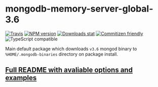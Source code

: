 # mongodb-memory-server-global-3.6

[![Travis](https://img.shields.io/travis/nodkz/mongodb-memory-server-global-3.6.svg)](https://travis-ci.org/nodkz/mongodb-memory-server-global-3.6)
[![NPM version](https://img.shields.io/npm/v/mongodb-memory-server-global-3.6.svg)](https://www.npmjs.com/package/mongodb-memory-server-global-3.6)
[![Downloads stat](https://img.shields.io/npm/dt/mongodb-memory-server-global-3.6.svg)](http://www.npmtrends.com/mongodb-memory-server-global-3.6)
[![Commitizen friendly](https://img.shields.io/badge/commitizen-friendly-brightgreen.svg)](http://commitizen.github.io/cz-cli/)
![TypeScript compatible](https://img.shields.io/badge/typescript-compatible-brightgreen.svg)

Main default package which downloads `v3.6` mongod binary to `%HOME/.mongodb-binaries` directory on package install.

## [Full README with avaliable options and examples](../../README.md)

